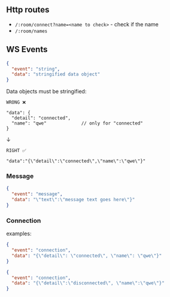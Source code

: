 ## Http routes

- `/:room/connect?name=<name to check>` - check if the name 
- `/:room/names`

## WS Events
```json
{
  "event": "string",
  "data": "stringified data object"
}
```
Data objects must be stringified:
```
WRONG ❌

"data": {
  "detail": "connected",
  "name": "qwe"             // only for "connected"
}
```

↓ 

```
RIGHT ✅

"data":"{\"detail\":\"connected\",\"name\":\"qwe\"}"
```

### Message
```json
{
  "event": "message",
  "data": "\"text\":\"message text goes here\"}"
}
```

### Connection
examples:
```json
{
  "event": "connection",
  "data": "{\"detail\": \"connected\", \"name\": \"qwe\"}"
}
```
```json
{
  "event": "connection",
  "data": "{\"detail\":\"disconnected\", \"name\":\"qwe\"}"
}
```
